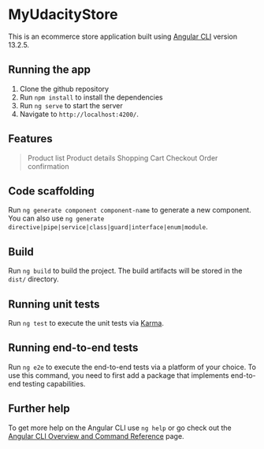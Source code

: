 # MyUdacityStore

This is an ecommerce store application built using [Angular CLI](https://github.com/angular/angular-cli) version 13.2.5.

## Running the app

1. Clone the github repository
2. Run `npm install` to install the dependencies
3. Run `ng serve` to start the server
4. Navigate to `http://localhost:4200/`.

## Features

> Product list
> Product details
> Shopping Cart
> Checkout
> Order confirmation

## Code scaffolding

Run `ng generate component component-name` to generate a new component. You can also use `ng generate directive|pipe|service|class|guard|interface|enum|module`.

## Build

Run `ng build` to build the project. The build artifacts will be stored in the `dist/` directory.

## Running unit tests

Run `ng test` to execute the unit tests via [Karma](https://karma-runner.github.io).

## Running end-to-end tests

Run `ng e2e` to execute the end-to-end tests via a platform of your choice. To use this command, you need to first add a package that implements end-to-end testing capabilities.

## Further help

To get more help on the Angular CLI use `ng help` or go check out the [Angular CLI Overview and Command Reference](https://angular.io/cli) page.
